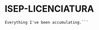 # ISEP-LICENCIATURA

```Vessel on ISEP projects and materials.
Everything I've been accumulating.```
